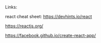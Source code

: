 Links:

react cheat sheet:
https://devhints.io/react



https://reactjs.org/

https://facebook.github.io/create-react-app/
